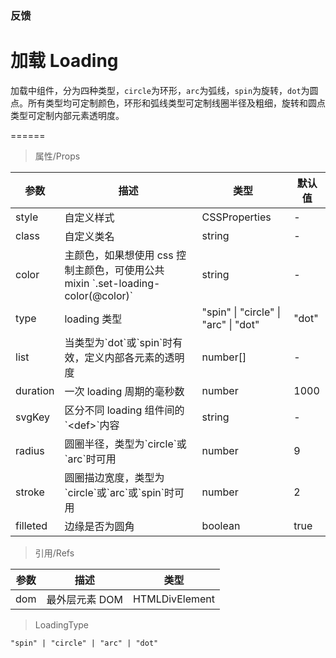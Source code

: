<!-- Note: Generated by AI, needs verification -->

### 反馈

# 加载 Loading

加载中组件，分为四种类型，`circle`为环形，`arc`为弧线，`spin`为旋转，`dot`为圆点。所有类型均可定制颜色，环形和弧线类型可定制线圈半径及粗细，旋转和圆点类型可定制内部元素透明度。

======

> 属性/Props

| 参数     | 描述                                                                                  | 类型                                 | 默认值 |
| -------- | ------------------------------------------------------------------------------------- | ------------------------------------ | ------ |
| style    | 自定义样式                                                                            | CSSProperties                        | -      |
| class    | 自定义类名                                                                            | string                               | -      |
| color    | 主颜色，如果想使用 css 控制主颜色，可使用公共 mixin \`\.set\-loading\-color(@color)\` | string                               | -      |
| type     | loading 类型                                                                          | "spin" \| "circle" \| "arc" \| "dot" | "dot"  |
| list     | 当类型为\`dot\`或\`spin\`时有效，定义内部各元素的透明度                               | number\[\]                           | -      |
| duration | 一次 loading 周期的毫秒数                                                             | number                               | 1000   |
| svgKey   | 区分不同 loading 组件间的\`\<def\>\`内容                                              | string                               | -      |
| radius   | 圆圈半径，类型为\`circle\`或\`arc\`时可用                                             | number                               | 9      |
| stroke   | 圆圈描边宽度，类型为\`circle\`或\`arc\`或\`spin\`时可用                               | number                               | 2      |
| filleted | 边缘是否为圆角                                                                        | boolean                              | true   |

> 引用/Refs

| 参数 | 描述           | 类型           |
| ---- | -------------- | -------------- |
| dom  | 最外层元素 DOM | HTMLDivElement |

> LoadingType

```
"spin" | "circle" | "arc" | "dot"
```

